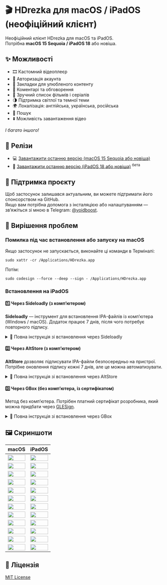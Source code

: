 <h1>🎬 HDrezka для macOS / iPadOS (неофіційний клієнт)</h1>
<p>Неофіційний клієнт HDrezka для macOS та iPadOS. <br>Потрібна <b>macOS 15 Sequoia / iPadOS 18</b> або новіша.</p>
<h2>✨ Можливості</h2>
<ul>
    <li>🎞 Кастомний відеоплеєр</li>
    <li>🔐 Авторизація акаунта</li>
    <li>📌 Закладки для улюбленого контенту</li>
    <li>💬 Коментарі та обговорення</li>
    <li>🎥 Зручний список фільмів і серіалів</li>
    <li>🌗 Підтримка світлої та темної теми</li>
    <li>🌍 Локалізація: англійська, українська, російська</li>
    <li>🔎 Пошук</li>
    <li>⬇️ Можливість завантаження відео</li>
</ul>
<p><i>І багато іншого!</i></p>
<h2>🚀 Релізи</h2>
<ul>
    <li>
        <span> 💻 </span>
        <a href="https://voidboost.github.io/hdrezka-releases/HDrezka 1.0.23.dmg" target="_blank">Завантажити останню версію (macOS 15 Sequoia або новіша)</a>
    </li>
    <li>
        <span> 📱 </span>
        <a href="https://voidboost.github.io/hdrezka-releases/HDrezka 1.0.23.ipa" target="_blank">Завантажити останню версію (iPadOS 18 або новіша)</a>
        <sup>бета</sup>
    </li>
</ul>
<h2>💖 Підтримка проєкту</h2>
<p>Щоб застосунок залишався актуальним, ви можете підтримати його спонсорством на GitHub. <br>Якщо вам потрібна допомога з інсталяцією або налаштуванням — зв’яжіться зі мною в Telegram: <a href="https://t.me/voidboost" target="_blank">@voidboost</a>.</p>
<h2>🧰 Вирішення проблем</h2>
<h3>Помилка під час встановлення або запуску на macOS</h3>
<p>Якщо застосунок не запускається, виконайте ці команди в Терміналі:</p>
<pre><code>sudo xattr -cr /Applications/HDrezka.app</code></pre>
<p>Потім:</p>
<pre><code>sudo codesign --force --deep --sign - /Applications/HDrezka.app</code></pre>
<h3>Встановлення на iPadOS</h3>
<h4>1️⃣ Через Sideloadly (з комп’ютером)</h4>
<p><b>Sideloadly</b> — інструмент для встановлення IPA-файлів із комп’ютера (Windows / macOS). Додаток працює 7 днів, після чого потребує повторного підпису.</p>
<details>
    <summary>📘 Повна інструкція зі встановлення через Sideloadly</summary>
    <h5>Потрібно:</h5>
    <ol>
        <li>Комп’ютер з Windows або macOS</li>
        <li><a href="https://sideloadly.io/" target="_blank">Sideloadly</a></li>
        <li>iTunes і iCloud (для Windows — із сайту Apple)</li>
        <li>Окремий Apple ID (рекомендовано)</li>
        <li>IPA-файл HDrezka (див. вище)</li>
        <li>USB-кабель</li>
    </ol>
    <h5>Покроково:</h5>
    <ol>
        <li>Встановіть Sideloadly та запустіть програму.</li>
        <li>Підключіть iPad через USB, виберіть «Довіряти цьому комп’ютеру».</li>
        <li>Введіть Apple ID і завантажте IPA-файл HDrezka.</li>
        <li>Натисніть <b>Start</b> і дочекайтеся завершення встановлення.</li>
        <li>Після інсталяції перейдіть у <b>Налаштування → Основні → Профілі</b> і натисніть <b>Довіряти</b>.</li>
    </ol>
</details>
<h4>2️⃣ Через AltStore (з комп’ютером)</h4>
<p><b>AltStore</b> дозволяє підписувати IPA-файли безпосередньо на пристрої. Потрібне оновлення підпису кожні 7 днів, але це можна автоматизувати.</p>
<details>
    <summary>📘 Повна інструкція зі встановлення через AltStore</summary>
    <h5>Потрібно:</h5>
    <ol>
        <li>Комп’ютер з Windows або macOS</li>
        <li><a href="https://altstore.io/" target="_blank">AltStore</a></li>
        <li>iTunes і iCloud</li>
        <li>Окремий Apple ID</li>
        <li>IPA-файл HDrezka (див. вище)</li>
    </ol>
    <h5>Покроково:</h5>
    <ol>
        <li>Встановіть AltStore на комп’ютер.</li>
        <li>Підключіть iPad і встановіть AltStore на пристрій.</li>
        <li>Підпишіть профіль у <b>Налаштування → Основні → Профілі</b>.</li>
        <li>В AltStore виберіть IPA-файл HDrezka для встановлення.</li>
        <li>Після інсталяції застосунок з’явиться на головному екрані.</li>
    </ol>
</details>
<h4>3️⃣ Через GBox (без комп’ютера, із сертифікатом)</h4>
<p>Метод без комп’ютера. Потрібен платний сертифікат розробника, який можна придбати через <a href="https://t.me/glesign" target="_blank">GLESign</a>.</p>
<details>
    <summary>📘 Повна інструкція зі встановлення через GBox</summary>
    <h5>Потрібно:</h5>
    <ol>
        <li>iPad</li>
        <li>Додаток <b>GBox</b></li>
        <li>Платний сертифікат (<a href="https://t.me/glesign" target="_blank">GLESign</a>)</li>
        <li>IPA-файл HDrezka (див. вище)</li>
    </ol>
    <h5>Покроково:</h5>
    <ol>
        <li>Придбайте сертифікат і встановіть GBox за наданим посиланням.</li>
        <li>Додайте сертифікат у GBox (допомога — <a href="http://t.me/glesign_support" target="_blank">GLESign Support</a>).</li>
        <li>Відкрийте IPA-файл HDrezka і поділіться ним із GBox.</li>
        <li>Підпишіть і встановіть застосунок через GBox.</li>
        <li>Після завершення інсталяції HDrezka з’явиться на головному екрані.</li>
    </ol>
</details>
<h2>🖼 Скриншоти</h2>
<table>
    <thead>
        <tr>
            <th>macOS</th>
            <th>iPadOS</th>
        </tr>
    </thead>
    <tbody>
        <tr>
            <td><img width="100%" src="https://github.com/user-attachments/assets/4b590d4d-5e88-45b7-8433-65d8d286e719" /></td>
            <td><img width="100%" src="https://github.com/user-attachments/assets/1957c128-8d42-41a2-a086-4d4e3426a9f6" /></td>
        </tr>
        <tr>
            <td><img width="100%" src="https://github.com/user-attachments/assets/14956a97-951a-426c-bc42-e6d652be9854" /></td>
            <td><img width="100%" src="https://github.com/user-attachments/assets/02372027-eae7-4d94-a206-405f9b8f4c13" /></td>
        </tr>
        <tr>
            <td><img width="100%" src="https://github.com/user-attachments/assets/cffd257e-66f1-4900-9a33-7be8941ad73d" /></td>
            <td><img width="100%" src="https://github.com/user-attachments/assets/9e3997ae-206b-4ae4-a352-876863f7eb7a" /></td>
        </tr>
        <tr>
            <td><img width="100%" src="https://github.com/user-attachments/assets/611d3919-128a-464f-b5c9-2a8bd936154f" /></td>
            <td><img width="100%" src="https://github.com/user-attachments/assets/b3b18101-635c-4d52-939e-25997a560b81" /></td>
        </tr>
        <tr>
            <td><img width="100%" src="https://github.com/user-attachments/assets/d83eefb0-7c3f-4149-af73-e33bf9303898" /></td>
            <td><img width="100%" src="https://github.com/user-attachments/assets/c74d5377-506c-42a6-8826-31d5d733fae4" /></td>
        </tr>
        <tr>
            <td><img width="100%" src="https://github.com/user-attachments/assets/2f49ece6-ca7e-4c46-827a-e151a1902a5b" /></td>
            <td><img width="100%" src="https://github.com/user-attachments/assets/77b831d0-7f42-41fe-9d5b-fda2f377d44e" /></td>
        </tr>
        <tr>
            <td><img width="100%" src="https://github.com/user-attachments/assets/92da7e12-594f-4f29-aa6c-db27dd7883fc" /></td>
            <td><img width="100%" src="https://github.com/user-attachments/assets/13badb71-2005-464e-9f01-47f97a4246b5" /></td>
        </tr>
        <tr>
            <td><img width="100%" src="https://github.com/user-attachments/assets/93c60bef-6e2e-4592-91a2-1e190816f2c5" /></td>
            <td><img width="100%" src="https://github.com/user-attachments/assets/5196ea56-7c8d-4b4b-9286-531e7c81c604" /></td>
        </tr>
        <tr>
            <td><img width="100%" src="https://github.com/user-attachments/assets/729de52f-0d3c-4da9-bbdc-ec28c2a16952" /></td>
            <td><img width="100%" src="https://github.com/user-attachments/assets/a6f128a9-a152-4ec8-85bd-a72f0c737313" /></td>
        </tr>
        <tr>
            <td><img width="100%" src="https://github.com/user-attachments/assets/49d875c4-1e73-4a11-9c41-042ad776da6b" /></td>
            <td><img width="100%" src="https://github.com/user-attachments/assets/5b264707-9fce-491a-9f7b-07359c0e0b49" /></td>
        </tr>
        <tr>
            <td><img width="100%" src="https://github.com/user-attachments/assets/8b4cee8c-0fb5-41cb-9a45-1c416fe2e7cf" /></td>
            <td><img width="100%" src="https://github.com/user-attachments/assets/4aada4a1-eba4-49a8-975b-56cd46d5c339" /></td>
        </tr>
        <tr>
            <td><img width="100%" src="https://github.com/user-attachments/assets/f97b4905-8b13-4139-b36b-c5334db3eeb9" /></td>
            <td><img width="100%" src="https://github.com/user-attachments/assets/c33353f2-9d69-48d1-86b1-87b6142b8bd9" /></td>
        </tr>
    </tbody>
</table>
<h2>📄 Ліцензія</h2>
<p>
    <a href="./LICENSE" target="_blank">MIT License</a>
</p>

